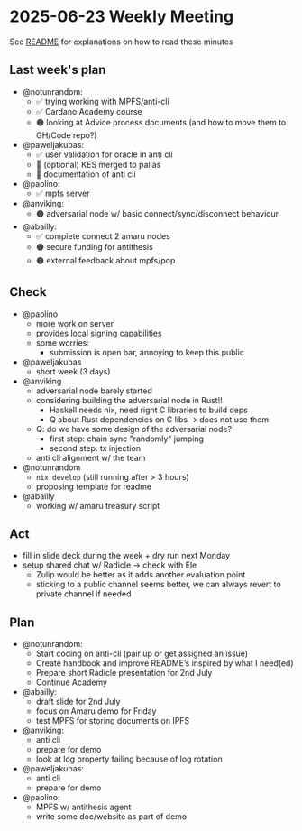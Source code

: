 # 2025-06-23 Weekly Meeting

See [README](README.md) for explanations on how to read these minutes

## Last week's plan

* @notunrandom:
  * ✅ trying working with MPFS/anti-cli
  * ✅ Cardano Academy course
  * 🟠 looking at Advice process documents (and how to move them to GH/Code repo?)
* @paweljakubas:
  * ✅ user validation for oracle in anti cli
  * 🔴 (optional) KES merged to pallas
  * 🔴 documentation of anti cli
* @paolino:
  * ✅ mpfs server
* @anviking:
  * 🟠 adversarial node w/ basic connect/sync/disconnect behaviour
* @abailly:
  * ✅ complete connect 2 amaru nodes
  * 🟠 secure funding for antithesis
  * 🟠 external feedback about mpfs/pop

## Check

* @paolino
  * more work on server
  * provides local signing capabilities
  * some worries:
    * submission is open bar, annoying to keep this public
* @paweljakubas
  * short week (3 days)
* @anviking
  * adversarial node barely started
  * considering building the adversarial node in Rust!!
    * Haskell needs nix, need right C libraries to build deps
    * Q about Rust dependencies on C libs -> does not use them
  * Q: do we have some design of the adversarial node?
    * first step: chain sync "randomly" jumping
    * second step: tx injection
  * anti cli alignment w/ the team
* @notunrandom
  * `nix develop` (still running after > 3 hours)
  * proposing template for readme
* @abailly
  * working w/ amaru treasury script

## Act

* fill in slide deck during the week + dry run next Monday
* setup shared chat w/ Radicle -> check with Ele
  * Zulip would be better as it adds another evaluation point
  * sticking to a public channel seems better, we can always revert to private channel if needed

## Plan

* @notunrandom:
  * Start coding on anti-cli (pair up or get assigned an issue)
  * Create handbook and improve README’s inspired by what I need(ed)
  * Prepare short Radicle presentation for 2nd July
  * Continue Academy
* @abailly:
  * draft slide for 2nd July
  * focus on Amaru demo for Friday
  * test MPFS for storing documents on IPFS
* @anviking:
  * anti cli
  * prepare for demo
  * look at log property failing because of log rotation
* @paweljakubas:
  * anti cli
  * prepare for demo
* @paolino:
  * MPFS w/ antithesis agent
  * write some doc/website as part of demo
